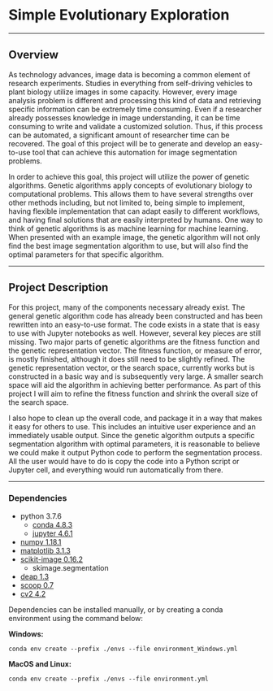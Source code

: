 # Simple Evolutionary Exploration
---
## Overview  

As technology advances, image data is becoming a common element of research experiments. Studies in everything from self-driving vehicles to plant biology utilize images in some capacity. However, every image analysis problem is different and processing this kind of data and retrieving specific information can be extremely time consuming. Even if a researcher already possesses knowledge in image understanding, it can be time consuming to write and validate a customized solution. Thus, if this process can be automated, a significant amount of researcher time can be recovered. The goal of this project will be to generate and develop an easy-to-use tool that can achieve this automation for image segmentation problems.  

In order to achieve this goal, this project will utilize the power of genetic algorithms. Genetic algorithms apply concepts of evolutionary biology to computational problems. This allows them to have several strengths over other methods including, but not limited to, being simple to implement, having flexible implementation that can adapt easily to different workflows, and having final solutions that are easily interpreted by humans. One way to think of genetic algorithms is as machine learning for machine learning. When presented with an example image, the genetic algorithm will not only find the best image segmentation algorithm to use, but will also find the optimal parameters for that specific algorithm.  

---
## Project Description  

For this project, many of the components necessary already exist. The general genetic algorithm code has already been constructed and has been rewritten into an easy-to-use format. The code exists in a state that is easy to use with Jupyter notebooks as well. However, several key pieces are still missing. Two major parts of genetic algorithms are the fitness function and the genetic representation vector. The fitness function, or measure of error, is mostly finished, although it does still need to be slightly refined. The genetic representation vector, or the search space, currently works but is constructed in a basic way and is subsequently very large. A smaller search space will aid the algorithm in achieving better performance. As part of this project I will aim to refine the fitness function and shrink the overall size of the search space.  

I also hope to clean up the overall code, and package it in a way that makes it easy for others to use. This includes an intuitive user experience and an immediately usable output. Since the genetic algorithm outputs a specific segmentation algorithm with optimal parameters, it is reasonable to believe we could make it output Python code to perform the segmentation process. All the user would have to do is copy the code into a Python script or Jupyter cell, and everything would run automatically from there. 

---

### Dependencies
* python 3.7.6 
  * [conda 4.8.3](https://docs.conda.io/projects/conda/en/latest/user-guide/install/index.html)
  * [jupyter 4.6.1](https://jupyter.readthedocs.io/en/latest/install.html)
* [numpy 1.18.1](https://anaconda.org/anaconda/numpy)
* [matplotlib 3.1.3](https://matplotlib.org/users/installing.html)
* [scikit-image 0.16.2](https://scikit-image.org/docs/dev/install.html)
  * skimage.segmentation
* [deap 1.3](https://anaconda.org/conda-forge/deap)
* [scoop 0.7](https://scoop.readthedocs.io/en/0.7/install.html)
* [cv2 4.2](https://docs.opencv.org/master/da/df6/tutorial_py_table_of_contents_setup.html)

Dependencies can be installed manually, or by creating a conda environment using the command below:  

**Windows:**  

	conda env create --prefix ./envs --file environment_Windows.yml

**MacOS and Linux:**  

	conda env create --prefix ./envs --file environment.yml


